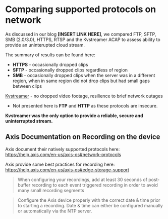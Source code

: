 # Comparing supported protocols on network 

As discussed in our blog **[INSERT LINK HERE]**, we compared FTP, SFTP, SMB (2.0/3.0), HTTPS, RTSP and the Kvstreamer ACAP to assess ability to provide an uninterupted cloud stream.

The summary of results can be found here:

- **HTTPS** - occasionally dropped clips 
- **SFTP** - occasionally dropped clips regardless of region
- **SMB** - occasionally dropped clips when the server was in a different region, when in same region did not drop clips but had small gaps between clips

[Kvstreamer](https://kvstreamer.scoville.jp/) - no dropped video footage, resilience to brief network outages 

- Not presented here is **FTP** and **HTTP** as these protocols are insecure.

**Kvstreamer was the only option to provide a reliable, secure and uninterrupted stream.** 

## Axis Documentation on Recording on the device 

Axis document their natively supported protocols here: https://help.axis.com/en-us/axis-os#network-protocols

Axis provide some best practices for recording here: https://help.axis.com/en-us/axis-os#edge-storage-support

> When configuring your recordings, add at least 30 seconds of post-buffer recording to each event triggered recording in order to avoid many small recording segments

> Configure the Axis device properly with the correct date & time prior to starting a recording. Date & time can either be configured manually or automatically via the NTP server.
